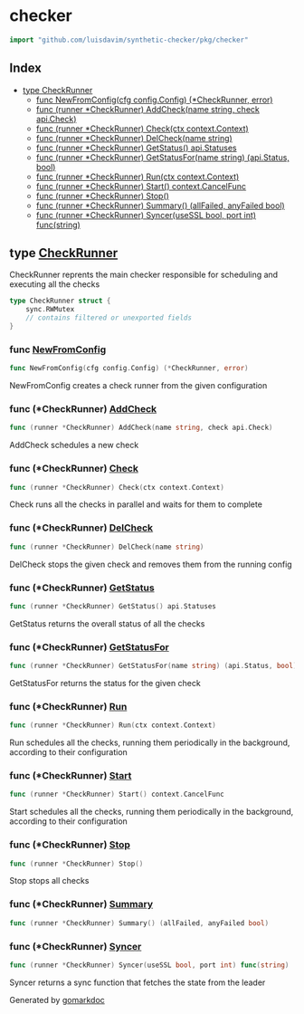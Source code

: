 <!-- Code generated by gomarkdoc. DO NOT EDIT -->

# checker

```go
import "github.com/luisdavim/synthetic-checker/pkg/checker"
```

## Index

- [type CheckRunner](<#type-checkrunner>)
  - [func NewFromConfig(cfg config.Config) (*CheckRunner, error)](<#func-newfromconfig>)
  - [func (runner *CheckRunner) AddCheck(name string, check api.Check)](<#func-checkrunner-addcheck>)
  - [func (runner *CheckRunner) Check(ctx context.Context)](<#func-checkrunner-check>)
  - [func (runner *CheckRunner) DelCheck(name string)](<#func-checkrunner-delcheck>)
  - [func (runner *CheckRunner) GetStatus() api.Statuses](<#func-checkrunner-getstatus>)
  - [func (runner *CheckRunner) GetStatusFor(name string) (api.Status, bool)](<#func-checkrunner-getstatusfor>)
  - [func (runner *CheckRunner) Run(ctx context.Context)](<#func-checkrunner-run>)
  - [func (runner *CheckRunner) Start() context.CancelFunc](<#func-checkrunner-start>)
  - [func (runner *CheckRunner) Stop()](<#func-checkrunner-stop>)
  - [func (runner *CheckRunner) Summary() (allFailed, anyFailed bool)](<#func-checkrunner-summary>)
  - [func (runner *CheckRunner) Syncer(useSSL bool, port int) func(string)](<#func-checkrunner-syncer>)


## type [CheckRunner](<https://github.com/luisdavim/synthetic-checker/blob/main/pkg/checker/checker.go#L35-L41>)

CheckRunner reprents the main checker responsible for scheduling and executing all the checks

```go
type CheckRunner struct {
    sync.RWMutex
    // contains filtered or unexported fields
}
```

### func [NewFromConfig](<https://github.com/luisdavim/synthetic-checker/blob/main/pkg/checker/checker.go#L44>)

```go
func NewFromConfig(cfg config.Config) (*CheckRunner, error)
```

NewFromConfig creates a check runner from the given configuration

### func \(\*CheckRunner\) [AddCheck](<https://github.com/luisdavim/synthetic-checker/blob/main/pkg/checker/checker.go#L111>)

```go
func (runner *CheckRunner) AddCheck(name string, check api.Check)
```

AddCheck schedules a new check

### func \(\*CheckRunner\) [Check](<https://github.com/luisdavim/synthetic-checker/blob/main/pkg/checker/checker.go#L255>)

```go
func (runner *CheckRunner) Check(ctx context.Context)
```

Check runs all the checks in parallel and waits for them to complete

### func \(\*CheckRunner\) [DelCheck](<https://github.com/luisdavim/synthetic-checker/blob/main/pkg/checker/checker.go#L130>)

```go
func (runner *CheckRunner) DelCheck(name string)
```

DelCheck stops the given check and removes them from the running config

### func \(\*CheckRunner\) [GetStatus](<https://github.com/luisdavim/synthetic-checker/blob/main/pkg/checker/checker.go#L144>)

```go
func (runner *CheckRunner) GetStatus() api.Statuses
```

GetStatus returns the overall status of all the checks

### func \(\*CheckRunner\) [GetStatusFor](<https://github.com/luisdavim/synthetic-checker/blob/main/pkg/checker/checker.go#L149>)

```go
func (runner *CheckRunner) GetStatusFor(name string) (api.Status, bool)
```

GetStatusFor returns the status for the given check

### func \(\*CheckRunner\) [Run](<https://github.com/luisdavim/synthetic-checker/blob/main/pkg/checker/checker.go#L187>)

```go
func (runner *CheckRunner) Run(ctx context.Context)
```

Run schedules all the checks, running them periodically in the background, according to their configuration

### func \(\*CheckRunner\) [Start](<https://github.com/luisdavim/synthetic-checker/blob/main/pkg/checker/checker.go#L180>)

```go
func (runner *CheckRunner) Start() context.CancelFunc
```

Start schedules all the checks, running them periodically in the background, according to their configuration

### func \(\*CheckRunner\) [Stop](<https://github.com/luisdavim/synthetic-checker/blob/main/pkg/checker/checker.go#L218>)

```go
func (runner *CheckRunner) Stop()
```

Stop stops all checks

### func \(\*CheckRunner\) [Summary](<https://github.com/luisdavim/synthetic-checker/blob/main/pkg/checker/checker.go#L268>)

```go
func (runner *CheckRunner) Summary() (allFailed, anyFailed bool)
```

### func \(\*CheckRunner\) [Syncer](<https://github.com/luisdavim/synthetic-checker/blob/main/pkg/checker/checker.go#L228>)

```go
func (runner *CheckRunner) Syncer(useSSL bool, port int) func(string)
```

Syncer returns a sync function that fetches the state from the leader



Generated by [gomarkdoc](<https://github.com/princjef/gomarkdoc>)
